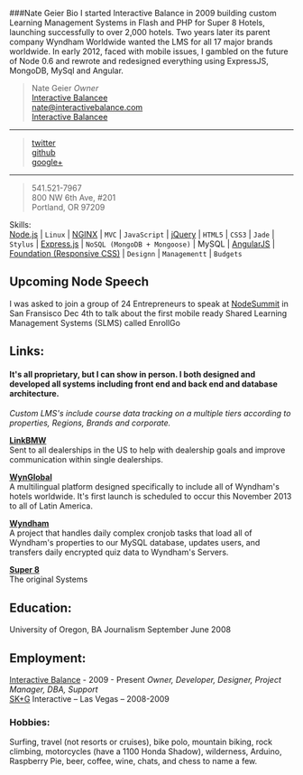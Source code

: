 ###Nate Geier Bio
I started Interactive Balance in 2009 building custom Learning Management Systems in Flash and PHP for Super 8 Hotels, launching successfully to over 2,000 hotels. Two years later its parent company Wyndham Worldwide wanted the LMS for all 17 major brands worldwide. In early 2012, faced with mobile issues, I gambled on the future of Node 0.6 and rewrote and redesigned everything using ExpressJS, MongoDB, MySql and Angular.

>Nate Geier *Owner*  
>[Interactive Balancee](http://interactivebalance.com)  
><nate@interactivebalance.com>  
>[Interactive Balancee](http://interactivebalance.com)  
-------
>[twitter](https://twitter.com/nategeier)  
>[github](https://github.com/nategeier)  
>[google+](https://plus.google.com/u/0/+NateGeier/about)  
-------
>541.521-7967  
>800 NW 6th Ave, #201  
>Portland, OR 97209  

Skills:  
[Node.js](http://nodejs.org/) | `Linux` | [NGINX](http://wiki.nginx.org/Main) | `MVC` | `JavaScript` | [jQuery](http://jquery.com) | `HTML5` | `CSS3` | `Jade` | `Stylus` | [Express.js](http://expressjs.com/) | `NoSQL (MongoDB + Mongoose)` | MySQL | [AngularJS](http://angularjs.org/) | [Foundation (Responsive CSS)](http://foundation.zurb.com/) | `Designn` | `Managementt` | `Budgets`

## Upcoming Node Speech
I was asked to join a group of 24 Entrepreneurs to speak at [NodeSummit](http://nodesummit.com/speakers/) in San Fransisco Dec 4th to talk about the first mobile ready Shared Learning Management Systems (SLMS) called EnrollGo

## Links:
#### It's all proprietary, but I can show in person. I both designed and developed all systems including front end and back end and database architecture.
*Custom LMS's include course data tracking on a multiple tiers according to properties, Regions, Brands and corporate.*

**[LinkBMW](http://linkbmw.com/sessions/new?redir=/)**  
Sent to all dealerships in the US to help with dealership goals and improve communication within single dealerships.

**[WynGlobal](http://wynglobal.com/)**  
A multilingual platform designed specifically to include all of Wyndham's hotels worldwide. It's first launch is scheduled to occur this November 2013 to all of Latin America.

**[Wyndham](http://wyndhamonboarding.com/)**  
A project that handles daily complex cronjob tasks that load all of Wyndham's properties to our MySQL database, updates users, and transfers daily encrypted quiz data to Wyndham's Servers.

**[Super 8](http://mydestinationsuper.com/)**  
The original Systems

## Education: 
University of Oregon, BA Journalism September June 2008 


## Employment:
[Interactive Balance](http://interactivebalance.com/) - 2009 - Present *Owner, Developer, Designer, Project Manager, DBA, Support*  
[SK+G](http://www.skgadvertising.com/) Interactive – Las Vegas – 2008-2009  


### Hobbies:
Surfing, travel (not resorts or cruises), bike polo, mountain biking, rock climbing, motorcycles (have a 1100 Honda Shadow), wilderness, Arduino, Raspberry Pie, beer, coffee, wine, chats, and chess to name a few.

